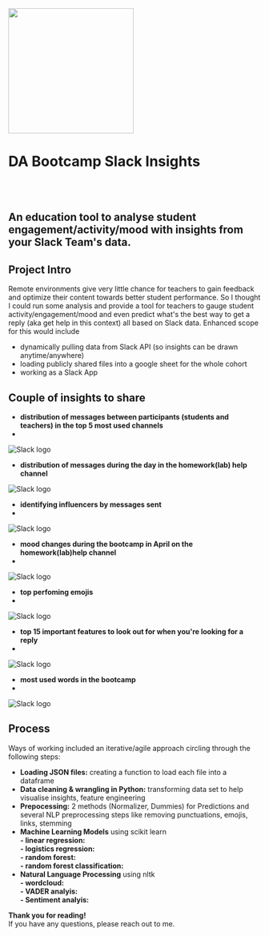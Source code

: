 <img src="https://github.com/lillaszulyovszky/ironhack-final-project/blob/main/presentation/slack.png" width="250" height="250">

# DA Bootcamp Slack Insights 
<br/><br/>
## An education tool to analyse student engagement/activity/mood with insights from your Slack Team's data.

## Project Intro
Remote environments give very little chance for teachers to gain feedback and optimize their content towards better student performance. So I thought I could run some analysis and provide a tool for teachers to gauge student activity/engagement/mood and even predict what's the best way to get a reply (aka get help in this context) all based on Slack data. 
Enhanced scope for this would include 
- dynamically pulling data from Slack API (so insights can be drawn anytime/anywhere)
- loading publicly shared files into a google sheet for the whole cohort
- working as a Slack App

## Couple of insights to share
- **distribution of messages between participants (students and teachers) in the top 5 most used channels**
- 
![Slack logo](https://github.com/lillaszulyovszky/ironhack-final-project/blob/main/presentation/participant_activity.png)

- **distribution of messages during the day in the homework(lab) help channel**

![Slack logo](https://github.com/lillaszulyovszky/ironhack-final-project/blob/main/presentation/labhelp_activity.png?raw=true)

- **identifying influencers by messages sent**
- 
![Slack logo](https://github.com/lillaszulyovszky/ironhack-final-project/blob/main/presentation/student_activity.png?raw=true)

- **mood changes during the bootcamp in April on the homework(lab)help channel**
- 
![Slack logo](https://github.com/lillaszulyovszky/ironhack-final-project/blob/main/presentation/labhelp_positivity.png)

- **top perfoming emojis**
- 
![Slack logo](https://github.com/lillaszulyovszky/ironhack-final-project/blob/main/presentation/reactions.png?raw=true)

- **top 15 important features to look out for when you're looking for a reply**
- 
![Slack logo](https://github.com/lillaszulyovszky/ironhack-final-project/blob/main/presentation/top15_features.png?raw=true)

- **most used words in the bootcamp**
- 
![Slack logo](https://github.com/lillaszulyovszky/ironhack-final-project/blob/main/presentation/wordcloud.png?raw=true)


## Process
Ways of working included an iterative/agile approach circling through the following steps:

- **Loading JSON files:** creating a function to load each file into a dataframe<br/>
- **Data cleaning & wrangling in Python:** transforming data set to help visualise insights, feature engineering<br/>
- **Prepocessing:** 2 methods (Normalizer, Dummies) for Predictions and several NLP preprocessing steps like removing punctuations, emojis, links, stemming<br/>
- **Machine Learning Models** using scikit learn<br/>
**- linear regression:** <br/>
**- logistics regression:** <br/>
**- random forest:** <br/>
**- random forest classification:** <br/>
- **Natural Language Processing** using nltk<br/>
**- wordcloud:** <br/>
**- VADER analyis:** <br/>
**- Sentiment analyis:** <br/>

**Thank you for reading!** <br/>
If you have any questions, please reach out to me.<br/><br/>
